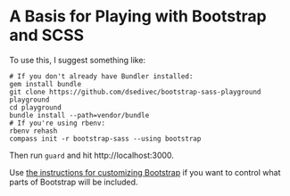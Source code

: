 # A Basis for Playing with Bootstrap and SCSS

To use this, I suggest something like:

```
# If you don't already have Bundler installed:
gem install bundle
git clone https://github.com/dsedivec/bootstrap-sass-playground playground
cd playground
bundle install --path=vendor/bundle
# If you're using rbenv:
rbenv rehash
compass init -r bootstrap-sass --using bootstrap
```

Then run `guard` and hit http://localhost:3000.

Use [the instructions for customizing Bootstrap][customize] if you want to control what parts of Bootstrap will be included.

[customize]: https://github.com/twbs/bootstrap-sass#sass

